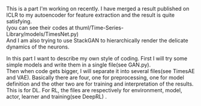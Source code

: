 This is a part I'm working on recently. I have merged a result published on ICLR to my autoencoder for feature extraction and the result is quite satisfying.  
(you can see their codes at thuml/Time-Series-Library/models/TimesNet.py)  
And I am also trying to use StackGAN to hierarchically render the delicate dynamics of the neurons.  
  
In this part I want to describe my own style of coding. First I will try some simple models and write them in a single file(see GAN.py).  
Then when code gets bigger, I will separate it into several files(see TimesAE and VAE). Basically there are four, one for preprocessing, one for model definition and the other two are for training and interpretation of the results.  
This is for DL. For RL, the files are respectively for environment, model, actor, learner and training(see DeepRL) .
